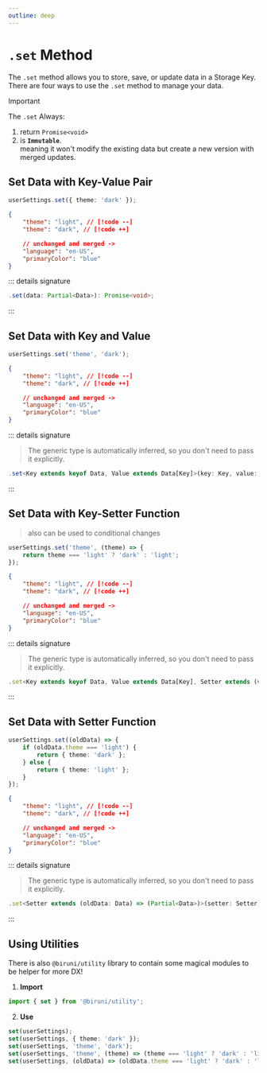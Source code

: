 ```yaml
---
outline: deep
---
```


# `.set` Method

The `.set` method allows you to store, save, or update data in a Storage Key. There are four ways to use the `.set` method to manage your data.

> [!IMPORTANT]
> The `.set` Always:
>
> 1. return `Promise<void>`
> 2. is **`Immutable`**.\
>    meaning it won't modify the existing data but create a new version with merged updates.

## Set Data with Key-Value Pair

```typescript
userSettings.set({ theme: 'dark' });
```

```json
{
	"theme": "light", // [!code --]
	"theme": "dark", // [!code ++]

	// unchanged and merged ->
	"language": "en-US",
	"primaryColor": "blue"
}
```

::: details signature

```typescript
.set(data: Partial<Data>): Promise<void>;
```

:::

## Set Data with Key and Value

```typescript
userSettings.set('theme', 'dark');
```

```json
{
	"theme": "light", // [!code --]
	"theme": "dark", // [!code ++]

	// unchanged and merged ->
	"language": "en-US",
	"primaryColor": "blue"
}
```

::: details signature

> The generic type is automatically inferred, so you don't need to pass it explicitly.

```typescript
.set<Key extends keyof Data, Value extends Data[Key]>(key: Key, value: Value): Promise<void>;
```

:::

## Set Data with Key-Setter Function

> also can be used to conditional changes

```typescript
userSettings.set('theme', (theme) => {
	return theme === 'light' ? 'dark' : 'light';
});
```

```json
{
	"theme": "light", // [!code --]
	"theme": "dark", // [!code ++]

	// unchanged and merged ->
	"language": "en-US",
	"primaryColor": "blue"
}
```

::: details signature

> The generic type is automatically inferred, so you don't need to pass it explicitly.

```typescript
.set<Key extends keyof Data, Value extends Data[Key], Setter extends (value: Value) => Value>(key: Key, setter: Setter): Promise<void>;
```

:::

## Set Data with Setter Function

```typescript
userSettings.set((oldData) => {
	if (oldData.theme === 'light') {
		return { theme: 'dark' };
	} else {
		return { theme: 'light' };
	}
});
```

```json
{
	"theme": "light", // [!code --]
	"theme": "dark", // [!code ++]

	// unchanged and merged ->
	"language": "en-US",
	"primaryColor": "blue"
}
```

::: details signature

> The generic type is automatically inferred, so you don't need to pass it explicitly.

```typescript
.set<Setter extends (oldData: Data) => (Partial<Data>)>(setter: Setter): Promise<void>
```

:::

## Using Utilities

There is also `@biruni/utility` library to contain some magical modules to be helper for more DX!

1. **Import**

```typescript
import { set } from '@biruni/utility';
```

2. **Use**

```typescript
set(userSettings);
set(userSettings, { theme: 'dark' });
set(userSettings, 'theme', 'dark');
set(userSettings, 'theme', (theme) => (theme === 'light' ? 'dark' : 'light'));
set(userSettings, (oldData) => (oldData.theme === 'light' ? 'dark' : 'light'));
```
